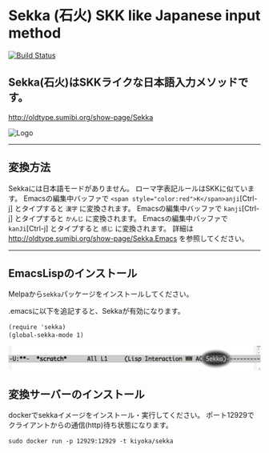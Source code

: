 # Sekka (石火) SKK like Japanese input method
 [![Build Status](https://travis-ci.org/kiyoka/sekka.svg?branch=master)](https://travis-ci.org/kiyoka/sekka)


## Sekka(石火)はSKKライクな日本語入力メソッドです。
 <http://oldtype.sumibi.org/show-page/Sekka>

![Logo]( https://dl.dropboxusercontent.com/u/3870066/blog/iStock_000016378483XTiny.jpg )

----

## 変換方法

Sekkaには日本語モードがありません。
ローマ字表記ルールはSKKに似ています。
Emacsの編集中バッファで `<span style="color:red">K</span>anji`[Ctrl-j] とタイプすると `漢字` に変換されます。
Emacsの編集中バッファで `kanji`[Ctrl-j] とタイプすると `かんじ` に変換されます。
Emacsの編集中バッファで `kanJi`[Ctrl-j] とタイプすると `感じ` に変換されます。
詳細は <http://oldtype.sumibi.org/show-page/Sekka.Emacs> を参照してください。

----

## EmacsLispのインストール

Melpaから`sekka`パッケージをインストールしてください。

.emacsに以下を追記すると、Sekkaが有効になります。

    (require 'sekka)
    (global-sekka-mode 1)

![enabled]( ./doc/img/sekka.modeline.png )

## 変換サーバーのインストール

dockerでsekkaイメージをインストール・実行してください。
ポート12929でクライアントからの通信(http)待ち状態になります。

    sudo docker run -p 12929:12929 -t kiyoka/sekka

